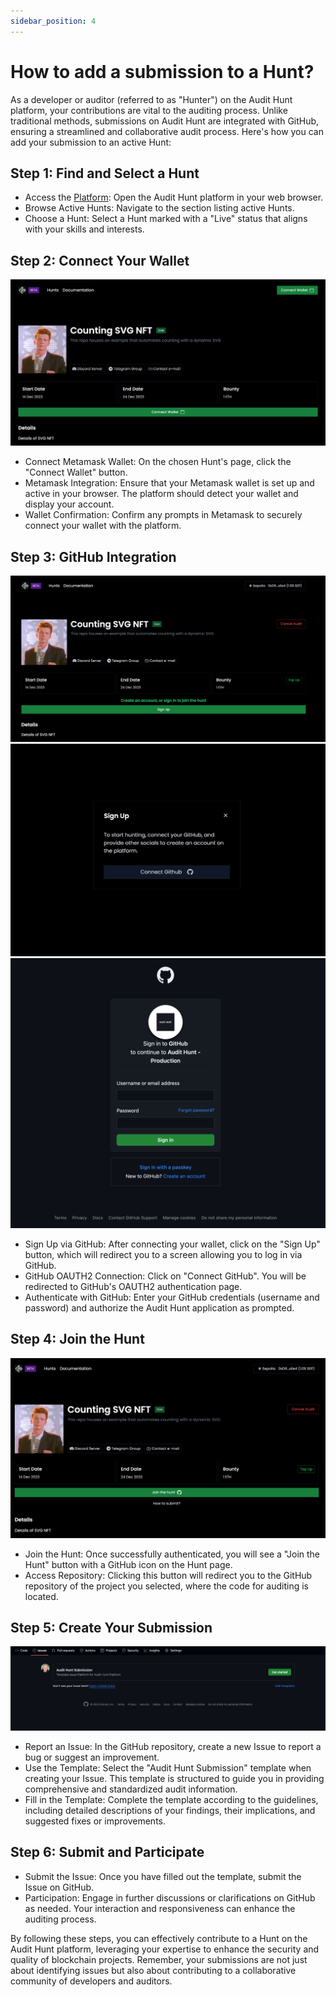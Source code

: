 ```yaml
---
sidebar_position: 4
---
```


# How to add a submission to a Hunt?

As a developer or auditor (referred to as "Hunter") on the Audit Hunt platform, your contributions are vital to the auditing process. Unlike traditional methods, submissions on Audit Hunt are integrated with GitHub, ensuring a streamlined and collaborative audit process. Here's how you can add your submission to an active Hunt:

## Step 1: Find and Select a Hunt

- Access the [Platform](https://www.audithunt.xyz/hunts): Open the Audit Hunt platform in your web browser.
- Browse Active Hunts: Navigate to the section listing active Hunts.
- Choose a Hunt: Select a Hunt marked with a "Live" status that aligns with your skills and interests.

## Step 2: Connect Your Wallet

![Tutorial 6](/img/6_tutorial.png)

- Connect Metamask Wallet: On the chosen Hunt's page, click the "Connect Wallet" button.
- Metamask Integration: Ensure that your Metamask wallet is set up and active in your browser. The platform should detect your wallet and display your account.
- Wallet Confirmation: Confirm any prompts in Metamask to securely connect your wallet with the platform.

## Step 3: GitHub Integration

![Tutorial 7](/img/7_tutorial.png)
![Tutorial 8](/img/8_tutorial.png)
![Tutorial 9](/img/9_tutorial.png)

- Sign Up via GitHub: After connecting your wallet, click on the "Sign Up" button, which will redirect you to a screen allowing you to log in via GitHub.
- GitHub OAUTH2 Connection: Click on "Connect GitHub". You will be redirected to GitHub's OAUTH2 authentication page.
- Authenticate with GitHub: Enter your GitHub credentials (username and password) and authorize the Audit Hunt application as prompted.

## Step 4: Join the Hunt

![Tutorial 10](/img/10_tutorial.png)

- Join the Hunt: Once successfully authenticated, you will see a "Join the Hunt" button with a GitHub icon on the Hunt page.
- Access Repository: Clicking this button will redirect you to the GitHub repository of the project you selected, where the code for auditing is located.

## Step 5: Create Your Submission

![Tutorial 11](/img/11_tutorial.png)

- Report an Issue: In the GitHub repository, create a new Issue to report a bug or suggest an improvement.
- Use the Template: Select the "Audit Hunt Submission" template when creating your Issue. This template is structured to guide you in providing comprehensive and standardized audit information.
- Fill in the Template: Complete the template according to the guidelines, including detailed descriptions of your findings, their implications, and suggested fixes or improvements.

## Step 6: Submit and Participate

- Submit the Issue: Once you have filled out
 the template, submit the Issue on GitHub.
- Participation: Engage in further discussions or clarifications on GitHub as needed. Your interaction and responsiveness can enhance the auditing process.

By following these steps, you can effectively contribute to a Hunt on the Audit Hunt platform, leveraging your expertise to enhance the security and quality of blockchain projects. Remember, your submissions are not just about identifying issues but also about contributing to a collaborative community of developers and auditors.
